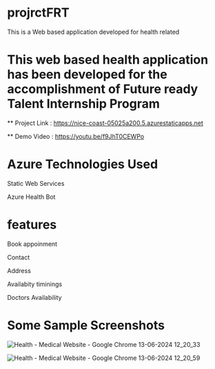 # projrctFRT

This is a Web based application developed for health related 

# This web based health application has been developed for the accomplishment of Future ready Talent Internship Program

** Project Link : https://nice-coast-05025a200.5.azurestaticapps.net

** Demo Video : https://youtu.be/f9JhT0CEWPo

# Azure Technologies Used

Static Web Services

Azure Health Bot

# features 

Book appoinment

Contact

Address

Availabity timinings

Doctors Availability




# Some Sample Screenshots

![Health - Medical Website - Google Chrome 13-06-2024 12_20_33](https://github.com/lakshman-r/projrctFRT/assets/109808360/1c90ec72-c819-40a8-a4be-5af96d9ef021)



![Health - Medical Website - Google Chrome 13-06-2024 12_20_59](https://github.com/lakshman-r/projrctFRT/assets/109808360/46e3910b-0796-4dbc-b015-cb9a822417d1)
